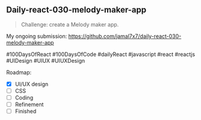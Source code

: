 ## Daily-react-030-melody-maker-app

> Challenge: create a Melody maker app.

My ongoing submission: https://github.com/jamal7x7/daily-react-030-melody-maker-app

#100DaysOfReact #100DaysOfCode #dailyReact #javascript #react #reactjs #UIDesign #UIUX #UIUXDesign

Roadmap:

- [x] UI/UX design
- [ ] CSS
- [ ] Coding
- [ ] Refinement
- [ ] Finished
